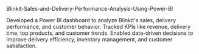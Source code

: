 Blinkit-Sales-and-Delivery-Performance-Analysis-Using-Power-BI


Developed a Power BI dashboard to analyze Blinkit's sales, delivery performance, and customer behavior. Tracked KPIs like revenue, delivery time, top products, and customer trends. Enabled data-driven decisions to improve delivery efficiency, inventory management, and customer satisfaction. 
